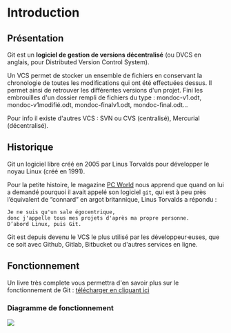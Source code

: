 # Introduction

## Présentation
Git est un **logiciel de gestion de versions décentralisé** (ou DVCS en anglais, pour Distributed Version Control System).

Un VCS permet de stocker un ensemble de fichiers en conservant la chronologie de toutes les modifications qui ont été effectuées dessus. Il permet ainsi de retrouver les différentes versions d'un projet.
Fini les embrouilles d'un dossier rempli de fichiers du type : mondoc-v1.odt, mondoc-v1modifié.odt, mondoc-finalv1.odt, mondoc-final.odt...

Pour info il existe d'autres VCS : SVN ou CVS (centralisé), Mercurial (décentralisé).


## Historique

Git un logiciel libre créé en 2005 par Linus Torvalds pour développer le noyau Linux (créé en 1991).

Pour la petite histoire, le magazine [PC World](https://www.pcworld.com/) nous apprend que quand on lui a demandé pourquoi il avait appelé son logiciel `git`, qui est à peu près l’équivalent de “connard” en argot britannique, Linus Torvalds a répondu :

    Je ne suis qu'un sale égocentrique, 
    donc j'appelle tous mes projets d'après ma propre personne. 
    D’abord Linux, puis Git.

Git est depuis devenu le VCS le plus utilisé par les développeur·euses, que ce soit avec Github, Gitlab, Bitbucket
ou d'autres services en ligne. 


## Fonctionnement

Un livre très complete vous permettra d'en savoir plus sur le fonctionnement de Git :
[télécharger en cliquant ici](https://git-scm.com/book/fr/v2)

### Diagramme de fonctionnement
![](https://git-scm.com/book/en/v2/images/lifecycle.png)